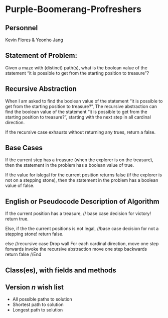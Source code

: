 # Purple-Boomerang-Profreshers

## Personnel
Kevin Flores & Yeonho Jang

## Statement of Problem:
Given a maze with (distinct) path(s), what is the boolean value of the statement “it is possible to get from the starting position to treasure”?

## Recursive Abstraction
When I am asked to find the boolean value of the statement
“it is possible to get from the starting position to treasure?”,
The recursive abstraction can find the boolean value of the statement
“it is possible to get from the starting position to treasure?”,
starting with the next step in all cardinal direction.

If the recursive case exhausts without returning any trues, return a false. 

## Base Cases
If the current step has a treasure (when the explorer is on the treasure),
then the statement in the problem has a boolean value of true.

If the value for islegal for the current position returns false (if the explorer is not on a stepping stone), 
then the statement in the problem has a boolean value of false.

## English or Pseudocode Description of Algorithm
If the current position has a treasure, // base case decision for victory!
	return true.
  
Else, if the the current positions is not legal, //base case decision for not a stepping stone!
	return false.
  
 else //recursive case
 Drop wall
  	For each cardinal direction,
      	move one step forwards 
      	invoke the recursive abstraction
      	move one step backwards   
 return false //End
 
## Class(es), with fields and methods

## Version *n* wish list
- All possible paths to solution
- Shortest path to solution
- Longest path to solution
